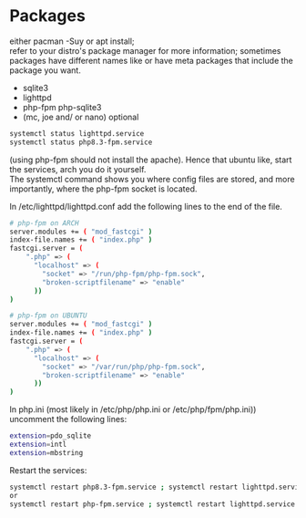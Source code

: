 # Packages

either pacman -Suy or apt install; <br>
refer to your distro's package manager for more information; sometimes packages
have different names like or have meta packages that include the package you want.

* sqlite3
* lighttpd
* php-fpm php-sqlite3
* (mc, joe and/ or nano) optional

```sh
systemctl status lighttpd.service
systemctl status php8.3-fpm.service
```
(using php-fpm should not install the apache).
Hence that ubuntu like, start the services, arch you do it yourself. <br>
The systemctl command shows you where config files are stored, and more importantly, 
where the php-fpm socket is located.

In /etc/lighttpd/lighttpd.conf add the following lines to the end of the file.

```sh
# php-fpm on ARCH
server.modules += ( "mod_fastcgi" )
index-file.names += ( "index.php" )
fastcgi.server = (
    ".php" => (
      "localhost" => (
        "socket" => "/run/php-fpm/php-fpm.sock",
        "broken-scriptfilename" => "enable"
      ))
)
```
```sh
# php-fpm on UBUNTU
server.modules += ( "mod_fastcgi" )
index-file.names += ( "index.php" )
fastcgi.server = (
    ".php" => (
      "localhost" => (
        "socket" => "/var/run/php/php-fpm.sock",
        "broken-scriptfilename" => "enable"
      ))
)
```


In php.ini (most likely in /etc/php/php.ini or /etc/php/fpm/php.ini)) uncomment the following lines:

```sh
extension=pdo_sqlite
extension=intl
extension=mbstring
```
Restart the services:

```sh
systemctl restart php8.3-fpm.service ; systemctl restart lighttpd.service 
or 
systemctl restart php-fpm.service ; systemctl restart lighttpd.service
```




















